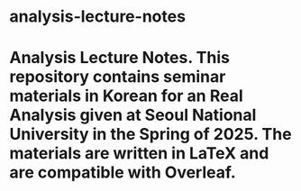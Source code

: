 # analysis-lecture-notes
# Analysis Lecture Notes.  This repository contains seminar materials in Korean for an Real Analysis given at Seoul National University in the Spring of 2025.   The materials are written in LaTeX and are compatible with Overleaf.

